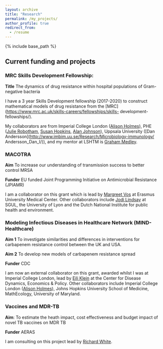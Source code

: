 ```yaml
---
layout: archive
title: "Research"
permalink: /my_projects/
author_profile: true
redirect_from:
  - /resume
---
```


{% include base_path %}


## Current funding and projects

### MRC Skills Development Fellowship: 

**Title** The dynamics of drug resistance within hospital populations of
Gram-negative bacteria

I have a 3 year Skills Development fellowship (2017-2020) to construct
mathematical models of drug resistance from the
[MRC](https://www.mrc.ac.uk/skills-careers/fellowships/skills-
development-fellowships/).

My collaborators are from Imperial College London ([Alison
Holmes](https://www.imperial.ac.uk/people/alison.holmes)), PHE ([Julie
Robotham](http://www.imperial.ac.uk/people/j.robotham), [Susan
Hopkins](https://www.imperial.ac.uk/people/s.hopkins), [Alan
Johnson](http://www.imperial.ac.uk/people/a.johnson)), Uppsala
University ([Dan
Andersson](http://www.imbim.uu.se/Research/Microbiology-immunology/
Andersson_Dan_I/)), and my mentor at LSHTM is [Graham
Medley](https://www.lshtm.ac.uk/aboutus/people/medley.graham).


### MACOTRA

**Aim** To increase our understanding of transmission success to  better
control MRSA

**Funder** EU funded Joint Programming Initiative on Antimicrobial
Resistance (JPIAMR)

I am a collaborator on this grant which is lead by [Margreet
Vos](http://www.safety-and-security.nl/people/profdr-margreet-vos) at
Erasmus University Medical Center. Other collaborators include [Jodi
Lindsay](https://www.sgul.ac.uk/research-profiles-a-z/jodi-lindsay) at
SGUL, the University of Lyon and the Dutch National Institute for public
health and environment.

### Modeling Infectious Diseases in Healthcare Network (MIND-Healthcare)

**Aim 1** To investigate similarities and differences in interventions
for carbapenem resistance control between the UK and USA.

**Aim 2** To develop new models of carbapenem resistance spread

**Funder** CDC

I am now an external collaborator on this grant, awarded whilst I was at Imperial College London, lead by [Eili
Klein](http://www.cddep.org/profile/eili_klein#sthash.wyshtNcw.dpbs) at
the Center for Disease Dynamics, Economics & Policy. Other collaborators
include Imperial College London ([Alison
Holmes](https://www.imperial.ac.uk/people/alison.holmes)), Johns Hopkins University School of Medicine, MathEcology,
University of Maryland.

### Vaccines and MDR-TB

**Aim**: To estimate the heath impact, cost effectiveness and budget
impact of novel TB vaccines on MDR TB

**Funder** AERAS

I am consulting on this project lead by [Richard
White](https://www.lshtm.ac.uk/aboutus/people/white.richard).




